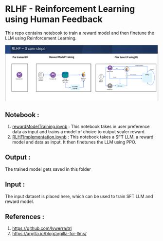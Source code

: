 # RLHF - Reinforcement Learning using Human Feedback 
This repo contains notebook to train a reward model and then finetune the LLM using Reinforcement Learning. 

![RLHF](./Screenshots/Screenshot%202023-07-21%20at%209.27.53%20AM.png)

## Notebook :
1. [rewardModelTraining.ipynb](../7.%20Feedback%20%26%20Reward%20Model/notebooks/rewardModelTraining.ipynb) : This notebook takes in user preference data as input and trains a model of choice to output scaler reward.
2. [RLHFImplementation.ipynb](../7.%20Feedback%20%26%20Reward%20Model/notebooks/RLHFImplementation.ipynb) : This notebook takes a SFT LLM, a reward model and data as input. It then finetunes the LLM using PPO.

## Output :
The trained model gets saved in this folder

## Input :
The input dataset is placed here, which can be used to train SFT LLM and reward model.



## References :

1. https://github.com/lvwerra/trl
2. https://argilla.io/blog/argilla-for-llms/
